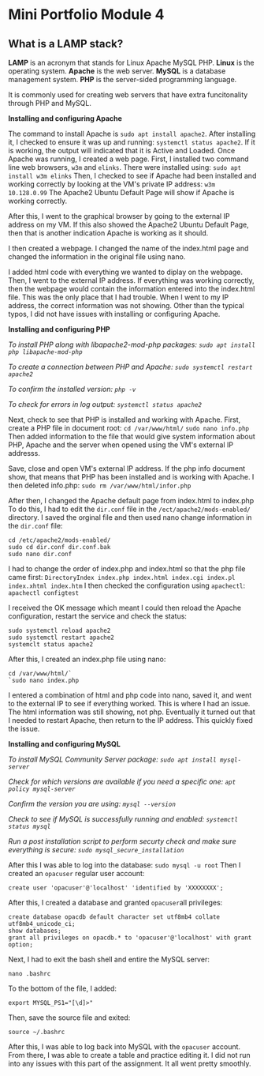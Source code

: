 # **Mini Portfolio Module 4**

## **What is a LAMP stack?**

**LAMP** is an acronym that stands for Linux Apache MySQL PHP.
**Linux** is the operating system.
**Apache** is the web server.
**MySQL** is a database management system.
**PHP** is the server-sided programming language.

It is commonly used for creating web servers that have extra funcitonality through PHP and MySQL.

**Installing and configuring Apache**

The command to install Apache is `sudo apt install apache2`.
After installing it, I checked to ensure it was up and running: `systemctl status apache2`.
If it is working, the output will indicated that it is Active and Loaded.
Once Apache was running, I created a web page. 
First, I installed two command line web browsers, `w3m` and `elinks`. There were installed using: `sudo apt install w3m elinks` 
Then, I checked to see if Apache had been installed and working correctly by looking at the VM's private IP address: `w3m 10.128.0.99`
The Apache2 Ubuntu Default Page will show if Apache is working correctly.

After this, I went to the graphical browser by going to the external IP address on my VM. If this also showed the Apache2 Ubuntu Default Page, then that is another indication Apache is working as it should. 

I then created a webpage. I changed the name of the index.html page and changed the information in the original file using nano. 

I added html code with everything we wanted to diplay on the webpage. 
Then, I went to the external IP address. If everything was working correctly, then the webpage would contain the information entered into the index.html file. 
This was the only place that I had trouble. When I went to my IP address, the correct information was not showing. 
Other than the typical typos, I did not have issues with installing or configuring Apache.

**Installing and configuring PHP**

*To install PHP along with libapache2-mod-php packages: `sudo apt install php libapache-mod-php`*

*To create a connection between PHP and Apache: `sudo systemctl restart apache2`*

*To confirm the installed version: `php -v`*

*To check for errors in log output: `systemctl status apache2`*

Next, check to see that PHP is installed and working with Apache.
First, create a PHP file in document root: `cd /var/www/html/` `sudo nano info.php`
Then added information to the file that would give system information about PHP, Apache and the server when opened using the VM's external IP addresss.

Save, close and open VM's external IP address. If the php info document show, that means that PHP has been installed and is working with Apache.
I then deleted info.php: `sudo rm /var/www/html/infor.php`

After then, I changed the Apache default page from index.html to index.php
To do this, I had to edit the `dir.conf` file in the `/ect/apache2/mods-enabled/` directory.
I saved the orginal file and then used nano change information in the `dir.conf` file:

```
cd /etc/apache2/mods-enabled/
sudo cd dir.conf dir.conf.bak
sudo nano dir.conf
```
 
I had to change the order of index.php and index.html so that the php file came first: 
`DirectoryIndex index.php index.html index.cgi index.pl index.xhtml index.htm`
I then checked the configuration using `apachectl`: 
`apachectl configtest`

I received the OK message which meant I could then reload the Apache configuration, restart the service and check the status:

```
sudo systemctl reload apache2
sudo systemctl restart apache2
systemclt status apache2
```

After this, I created an index.php file using nano: 

```
cd /var/www/html/`
`sudo nano index.php
```

I entered a combination of html and php code into nano, saved it, and went to the external IP to see if everything worked. 
This is where I had an issue. The html information was still showing, not php. Eventually it turned out that I needed to restart Apache, then return to the IP address. This quickly fixed the issue.

**Installing and configuring MySQL**

*To install MySQL Community Server package: `sudo apt install mysql-server`*

*Check for which versions are available if you need a specific one: `apt policy mysql-server`*

*Confirm the version you are using: `mysql --version`*

*Check to see if MySQL is successfully running and enabled: `systemctl status mysql`*

*Run a post installation script to perform securty check and make sure everything is secure: `sudo mysql_secure_installation`*

After this I was able to log into the database: `sudo mysql -u root`
Then I created an `opacuser` regular user account: 

```
create user 'opacuser'@'localhost' 'identified by 'XXXXXXXX';
```

After this, I created a database and granted `opacuser`all privileges:

```
create database opacdb default character set utf8mb4 collate utf8mb4_unicode_ci;
show databases;
grant all privileges on opacdb.* to 'opacuser'@'localhost' with grant option;
```

Next, I had to exit the bash shell and entire the MySQL server:

```
nano .bashrc
```

To the bottom of the file, I added:

```
export MYSQL_PS1="[\d]>"
```

Then, save the source file and exited:

```
source ~/.bashrc
```
After this, I was able to log back into MySQL with the `opacuser` account. From there, I was able to create a table and practice editing it. 
I did not run into any issues with this part of the assignment. It all went pretty smoothly.
